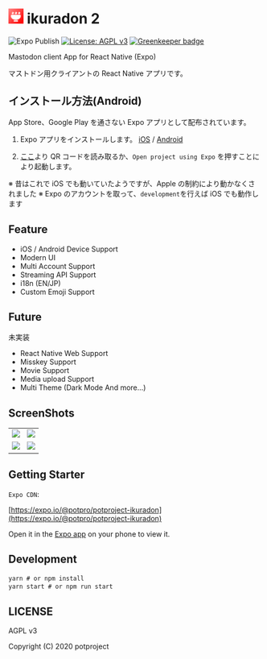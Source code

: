 # <img width="30" heigth="30" src="https://github.com/potproject/ikuradon/blob/master/assets/image/icon250.png?raw=true"> ikuradon 2

![Expo Publish](https://github.com/potproject/ikuradon/workflows/Expo%20Publish/badge.svg?branch=master)
[![License: AGPL v3](https://img.shields.io/badge/License-AGPL%20v3-blue.svg)](https://www.gnu.org/licenses/agpl-3.0)
[![Greenkeeper badge](https://badges.greenkeeper.io/potproject/ikuradon.svg)](https://greenkeeper.io/)

Mastodon client App for React Native (Expo)

マストドン用クライアントの React Native アプリです。

## インストール方法(Android)

App Store、Google Play を通さない Expo アプリとして配布されています。

1. Expo アプリをインストールします。
   [iOS](https://apps.apple.com/app/apple-store/id982107779) / [Android](https://play.google.com/store/apps/details?id=host.exp.exponent)

2. [ここ](https://expo.io/@potpro/potproject-ikuradon)より QR コードを読み取るか、`Open project using Expo` を押すことにより起動します。

※ 昔はこれで iOS でも動いていたようですが、Apple の制約により動かなくされました
※ Expo のアカウントを取って、`development`を行えば iOS でも動作します

## Feature

-   iOS / Android Device Support
-   Modern UI
-   Multi Account Support
-   Streaming API Support
-   i18n (EN/JP)
-   Custom Emoji Support

## Future

未実装

-   React Native Web Support
-   Misskey Support
-   Movie Support
-   Media upload Support
-   Multi Theme (Dark Mode And more...)

## ScreenShots

|                                                                                               |                                                                                                    |
| --------------------------------------------------------------------------------------------- | -------------------------------------------------------------------------------------------------- |
| ![](https://github.com/potproject/ikuradon/blob/master/screenshots/ios_timeline.jpg?raw=true) | ![](https://github.com/potproject/ikuradon/blob/master/screenshots/ios_notifications.jpg?raw=true) |
| ![](https://github.com/potproject/ikuradon/blob/master/screenshots/ios_toot.jpg?raw=true)     | ![](https://github.com/potproject/ikuradon/blob/master/screenshots/ios_drawer.jpg?raw=true)        |

## Getting Starter

`Expo CDN`:

[https://expo.io/@potpro/potproject-ikuradon](https://expo.io/@potpro/potproject-ikuradon)

Open it in the [Expo app](https://expo.io) on your phone to view it.

## Development

```
yarn # or npm install
yarn start # or npm run start
```

## LICENSE

AGPL v3

Copyright (C) 2020 potproject
